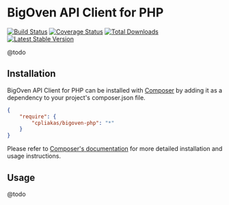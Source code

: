 # BigOven API Client for PHP

[![Build Status](https://travis-ci.org/cpliakas/bigoven-php.png)](https://travis-ci.org/cpliakas/bigoven-php)
[![Coverage Status](https://coveralls.io/repos/cpliakas/bigoven-php/badge.png?branch=master)](https://coveralls.io/r/cpliakas/bigoven-php?branch=master)
[![Total Downloads](https://poser.pugx.org/cpliakas/bigoven-php/downloads.png)](https://packagist.org/packages/cpliakas/bigoven-php)
[![Latest Stable Version](https://poser.pugx.org/cpliakas/bigoven-php/v/stable.png)](https://packagist.org/packages/cpliakas/bigoven-php)

@todo

## Installation

BigOven API Client for PHP can be installed with [Composer](http://getcomposer.org)
by adding it as a dependency to your project's composer.json file.

```json
{
    "require": {
        "cpliakas/bigoven-php": "*"
    }
}
```

Please refer to [Composer's documentation](https://github.com/composer/composer/blob/master/doc/00-intro.md#introduction)
for more detailed installation and usage instructions.

## Usage

@todo
